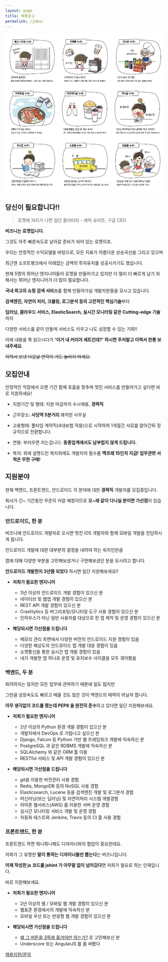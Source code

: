 ```yaml
---
layout: page
title: 채용공고
permalink: /jobs/
---
```


<img src="/images/jobs.jpg"/>


## 당신이 필요합니다!!

> 로켓에 자리가 나면 일단 올라타라 - 에릭 슈미트, 구글 CEO

**버즈니는 로켓입니다.**

그것도 아주 빠른속도로 날아갈 준비가 되어 있는 로켓이죠.

우리는 안정적인 수익모델을 바탕으로, 모든 지표가 아름다운 상승곡선을 그리고 있으며

최근엔 소프트뱅크에서 이례없는 금액의 투자유치를 성공시키기도 했습니다.

현재 5명의 뛰어난 엔지니어들이 로켓을 만들어가고 있지만
더 멀리 더 빠르게 날기 위해서는 뛰어난 엔지니어가 더 많이 필요합니다.

**국내 최고의 쇼핑 검색 서비스**를 함께 만들어가실 개발자분들을 모시고 있습니다.

**검색엔진, 자연어 처리, 크롤링, 로그분석 등의 고전적인 핵심기술**부터

**딥러닝, 클라우드 서비스, ElasticSearch, 실시간 모니터링 같은 Cutting-edge 기술**까지

다양한 서비스를 같이 만들며 서비스도 키우고 나도 성장할 수 있는 기회!!

아래 내용을 쭉 읽으시다가 **'이거 내 커리어 세트인데?' 하시면 주저말고 이력서 한통 보내주세요.**

<strike>이력서 보낸 다음날 연락이 가도 놀라지 마세요.</strike>

## 모집안내

안정적인 직장에서 오랜 기간 함께 호흡을 맞추며 멋진 서비스를 만들어가고 싶다면 바로 지원하세요!

* 지원기간 및 형태: 지원 마감까지 수시채용, **경력직**

* 근무장소: **사당역 5분거리** 쾌적한 사무실

* 고용형태: 풀타임 계약직(4대보험 적용)으로 시작하여 1개월간 서로를 알아간뒤 정규직으로 전환합니다.

* 연봉: 부러우면 지는겁니다. **동종업계에서도 남부럽지 않게 드립니다.**

* 복지: 위에 설명드린 복지외에도 개발자의 필수품 **맥프레 15인치 지급! 업무관련 서적은 무한 구매!**

## 지원분야

현재 백엔드, 프론트엔드, 안드로이드 각 분야에 대한 **경력직** 개발자를 모집중입니다.

회사가 긴~ 기간동안 꾸준히 커갈 예정이므로 **오~래 같이 다니실 분이면 가산점**이 있습니다.

### 안드로이드, 한 분

버즈니에 안드로이드 개발자로 오시면 멋진 iOS 개발자와 함께 모바일 개발을 전담하시게 됩니다.

안드로이드 개발에 대한 대부분의 결정을 내려야 하는 위치인만큼 

앱에 대해 다양한 부분을 고민해보셨거나 구현해보셨던 분을 모시려고 합니다.

**안드로이드 개발한지 3년쯤 되었다** 하시면 일단 지원해보세요!!

* **저희가 필요한 엔지니어**
    - 3년 이상의 안드로이드 개발 경험이 있으신 분
    - 네이티브 및 웹앱 개발 경험이 있으신 분
    - REST API 개발 경험이 있으신 분
    - Crashlytics 등 버그리포팅/모니터링 도구 사용 경험이 있으신 분
    - 인하우스가 아닌 일반 사용자를 대상으로 한 앱 제작 및 운영 경험이 있으신 분

* **해당되시면 가산점을 드립니다**
    - 메모리 관리 측면에서 다양한 버전의 안드로이드 지원 경험이 있음
    - 다양한 해상도의 안드로이드 앱 개발 대응 경험이 있음
    - 소켓통신을 통한 실시간 앱 개발 경험이 있음 
    - 내가 개발한 앱 하나로  운영 및 유지보수 사이클을 모두 겪어봤음

### 백엔드, 두 분

화려하지는 않지만 모든 업무에 관여하기 때문에 일도 많지만

그만큼 성장속도도 빠르고 배울 것도 많은 것이 백엔드의 매력이 아닐까 합니다.

**아무 생각없이 코드를 짰는데 PEP8 을 완전히 준수**하고 있다면 일단 지원해보세요.

* **저희가 필요한 엔지니어**
    - 2년 이상의 Python 환경 개발 경험이 있으신 분
    - 개발자에서 DevOps 로 거듭나고 싶으신 분
    - Django, Falcon 등 Python 기반 웹 프레임워크 개발에 익숙하신 분
    - PostgreSQL 과 같은 RDBMS 개발에 익숙하신 분
    - SQLAlchemy 와 같은 ORM 툴 이용
    - RESTful 서비스 및 API 개발 경험이 있으신 분

* **해당되시면 가산점을 드립니다**
    - git을 이용한 버전관리 사용 경험
    - Redis, MongoDB 등의 NoSQL 사용 경험
    - Elasticsearch, Lucene 등을 검색엔진 개발 및 로그분석 경험
    - 머신러닝(또는 딥러닝) 및 자연어처리 시스템 개발경험
    - 아마존 웹서비스(AWS) 를 이용한 서버 운영 경험
    - 실시간 모니터링 서비스 개발 및 운영 경험
    - 자동화 테스트와 Jenkins, Travis 등의 CI 툴 사용 경험

### 프론트엔드, 한 분 

프론트엔드 하면 뭐니뭐니해도 디자이너와의 협업이 중요한데요.

저희가 그 유명한 **말이 통하는 디자이너들만 뽑는다**는 버즈니입니다. 

**어제 작성한 js 코드를 jshint 가 아무말 없이 넘어갔다**면 저희가 필요로 하는 인재입니다.

바로 지원해보세요.

* **저희가 필요한 엔지니어**
    - 2년 이상의 웹 / 모바일 웹 개발 경험이 있으신 분
    - 웹표준 환경에서의 개발에 익숙하신 분
    - 모바일 우선 또는 반응형 웹 개발 경험이 있으신 분

* **해당되시면 가산점을 드립니다**
    - [왜 그 버튼을 3픽셀 옮겨야만 하는가?](http://ppss.kr/archives/21322) 로 고민해보신 분 
    - Underscore 또는 AngularJS 를 좀 써봤다


<div class="post-footer">
    <div class="container">
        <div class="back-btn">
            <a href="mailto:recruit@buzzni.com">채용지원/문의</a>
        </div>
    </div>
</div>
